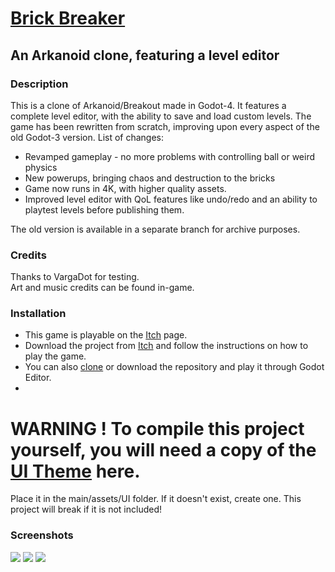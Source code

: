 # [Brick Breaker](https://sparrowworks.itch.io/brick-breaker)

## An Arkanoid clone, featuring a level editor

### Description
This is a clone of Arkanoid/Breakout made in Godot-4. It features a complete level editor, with the ability to save and load custom levels.
The game has been rewritten from scratch, improving upon every aspect of the old Godot-3 version.
List of changes:
- Revamped gameplay - no more problems with controlling ball or weird physics
- New powerups, bringing chaos and destruction to the bricks
- Game now runs in 4K, with higher quality assets.
- Improved level editor with QoL features like undo/redo and an ability to playtest levels before publishing them.

The old version is available in a separate branch for archive purposes.

### Credits
Thanks to VargaDot for testing. <br>
Art and music credits can be found in-game.

### Installation
- This game is playable on the [Itch](https://sparrowworks.itch.io/brick-breaker) page.
- Download the project from [Itch](https://sparrowworks.itch.io/brick-breaker) and follow the instructions on how to play the game.
- You can also [clone](https://docs.github.com/en/repositories/creating-and-managing-repositories/cloning-a-repository) or download the repository and play it through Godot Editor.
- 
# WARNING ! To compile this project yourself, you will need a copy of the [UI Theme](https://azagaya.itch.io/simplebox-gui/devlog/260537/another-theme-for-godot-games) here. 
Place it in the main/assets/UI folder. If it doesn't exist, create one. This project will break if it is not included!

### Screenshots
<img src="https://img.itch.zone/aW1hZ2UvMTc2NDgwOS8xMDM3ODA4Ny5wbmc=/original/kEITtw.png">
<img src="https://img.itch.zone/aW1hZ2UvMTc2NDgwOS8xMDM3ODA4OC5wbmc=/original/CbUs%2Bv.png">
<img src="https://img.itch.zone/aW1hZ2UvMTc2NDgwOS8xMDM3ODA4OS5wbmc=/original/GtG5XI.png">
